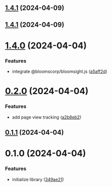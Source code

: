 

## [1.4.1](https://github.com/bloomscorp/ngx-bloomsight/compare/v1.4.0...v1.4.1) (2024-04-09)

## [1.4.1](https://github.com/bloomscorp/ngx-bloomsight/compare/v1.4.0...v1.4.1) (2024-04-09)

# [1.4.0](https://github.com/bloomscorp/ngx-bloomsight/compare/v0.2.0...v1.4.0) (2024-04-04)


### Features

* integrate @bloomscorp/bloomsight.js ([a5aff2d](https://github.com/bloomscorp/ngx-bloomsight/commit/a5aff2d181204571d9ac46579660d5c8926c8923))

# [0.2.0](https://github.com/bloomscorp/ngx-bloomsight/compare/v0.1.1...v0.2.0) (2024-04-04)


### Features

* add page view tracking ([a2b8eb2](https://github.com/bloomscorp/ngx-bloomsight/commit/a2b8eb21fbba701f701fd9a8d4860c5213562a67))

## [0.1.1](https://github.com/bloomscorp/ngx-bloomsight/compare/v0.1.0...v0.1.1) (2024-04-04)

# 0.1.0 (2024-04-04)


### Features

* initialize library ([349ae21](https://github.com/bloomscorp/ngx-bloomsight/commit/349ae2193474f521d58c0d0c41d99b864cea7327))
